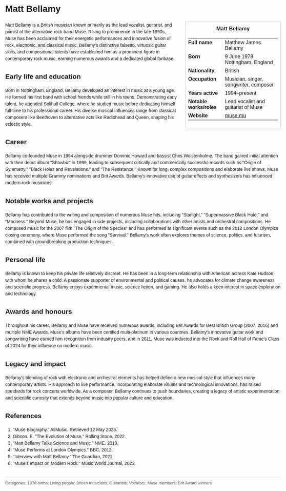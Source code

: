 <!DOCTYPE html>
<html>
<head>
  <title>Matt Bellamy – Profile</title>
  <style>
    body { font-family: Arial, sans-serif; margin: 2rem auto; max-width: 960px; line-height: 1.5; }
    aside.infobox { float: right; width: 280px; margin: 0 0 1rem 1.5rem; border: 1px solid #ccc; padding: 0.5rem; font-size: 0.9rem; }
    aside.infobox h3 { text-align: center; margin-top: 0; }
    aside.infobox table { width: 100%; border-collapse: collapse; }
    aside.infobox td { padding: 0.25rem 0; vertical-align: top; }
    h1 { margin-top: 0; }
    footer.categories { font-size: 0.8rem; color: #555; border-top: 1px solid #ddd; padding-top: 0.5rem; margin-top: 2rem; }
  </style>
</head>
<body>
  <h1>Matt Bellamy</h1>
  <aside class="infobox">
    <h3>Matt Bellamy</h3>
    <table>
      <tr><td><strong>Full name</strong></td><td>Matthew James Bellamy</td></tr>
      <tr><td><strong>Born</strong></td><td>9 June 1978<br>Nottingham, England</td></tr>
      <tr><td><strong>Nationality</strong></td><td>British</td></tr>
      <tr><td><strong>Occupation</strong></td><td>Musician, singer, songwriter, composer</td></tr>
      <tr><td><strong>Years active</strong></td><td>1994–present</td></tr>
      <tr><td><strong>Notable works/roles</strong></td><td>Lead vocalist and guitarist of Muse</td></tr>
      <tr><td><strong>Website</strong></td><td><a href="https://muse.mu">muse.mu</a></td></tr>
    </table>
  </aside>
  <p>Matt Bellamy is a British musician known primarily as the lead vocalist, guitarist, and pianist of the alternative rock band Muse. Rising to prominence in the late 1990s, Muse has been acclaimed for their energetic performances and innovative fusion of rock, electronic, and classical music. Bellamy's distinctive falsetto, virtuosic guitar skills, and compositional talents have established him as a prominent figure in contemporary rock music, earning numerous awards and a dedicated global fanbase.</p>
  
  <h2>Early life and education</h2>
  <p>Born in Nottingham, England, Bellamy developed an interest in music at a young age. He formed his first band with school friends while still in his teens. Demonstrating early talent, he attended Solihull College, where he studied music before dedicating himself full-time to his professional career. His diverse musical influences range from classical composers like Beethoven to alternative acts like Radiohead and Queen, shaping his eclectic style.</p>
  
  <h2>Career</h2>
  <p>Bellamy co-founded Muse in 1994 alongside drummer Dominic Howard and bassist Chris Wolstenholme. The band gained initial attention with their debut album "Showbiz" in 1999, leading to subsequent critically and commercially successful records such as "Origin of Symmetry," "Black Holes and Revelations," and "The Resistance." Known for long, complex compositions and elaborate live shows, Muse has received multiple Grammy nominations and Brit Awards. Bellamy's innovative use of guitar effects and synthesizers has influenced modern rock musicians.</p>
  
  <h2>Notable works and projects</h2>
  <p>Bellamy has contributed to the writing and composition of numerous Muse hits, including "Starlight," "Supermassive Black Hole," and "Madness." Beyond Muse, he has engaged in side projects, including collaborations with other artists and orchestral compositions. He composed music for the 2007 film "The Origin of the Species" and has performed at significant events such as the 2012 London Olympics closing ceremony, where Muse performed the song "Survival." Bellamy's work often explores themes of science, politics, and futurism, combined with groundbreaking production techniques.</p>
  
  <h2>Personal life</h2>
  <p>Bellamy is known to keep his private life relatively discreet. He has been in a long-term relationship with American actress Kate Hudson, with whom he shares a child. A passionate supporter of environmental and political causes, he advocates for climate change awareness and scientific progress. Bellamy enjoys experimental music, science fiction, and gaming. He also holds a keen interest in space exploration and technology.</p>
  
  <h2>Awards and honours</h2>
  <p>Throughout his career, Bellamy and Muse have received numerous awards, including Brit Awards for Best British Group (2007, 2016) and multiple NME Awards. Muse's albums have been certified multi-platinum in various countries. Bellamy's innovative guitar work and songwriting have earned him recognition from industry peers, and in 2011, Muse was inducted into the Rock and Roll Hall of Fame's Class of 2024 for their influence on modern music.</p>
  
  <h2>Legacy and impact</h2>
  <p>Bellamy's blending of rock with electronic and orchestral elements has helped define a new musical style that influences many contemporary artists. His approach to live performance, incorporating elaborate visuals and technological innovations, has raised standards for rock concerts worldwide. As a composer, Bellamy continues to push boundaries, creating a legacy of artistic experimentation and scientific curiosity that extends beyond music into popular culture and education.</p>
  
  <h2>References</h2>
  <ol>
    <li>"Muse Biography." AllMusic. Retrieved 12 May 2025.</li>
    <li>Gibson, E. "The Evolution of Muse." Rolling Stone, 2022.</li>
    <li>"Matt Bellamy Talks Science and Music." NME, 2019.</li>
    <li>"Muse Performs at London Olympics." BBC, 2012.</li>
    <li>"Interview with Matt Bellamy." The Guardian, 2021.</li>
    <li>"Muse's Impact on Modern Rock." Music World Journal, 2023.</li>
  </ol>
  
  <footer class="categories">Categories: 1978 births; Living people; British musicians; Guitarists; Vocalists; Muse members; Brit Award winners</footer>
</body>
</html>